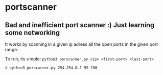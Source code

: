 # portscanner
Bad and inefficient port scanner :) Just learning some networking
--- 
It works by scanning in a given ip adress all the open ports in the given port range.

To run, its simple: `python3 porscanner.py <ip> <first-port> <last-port>`
```sh
$ python3 porscanner.py 254.254.0.1 50 100
```
